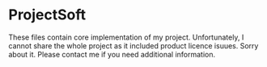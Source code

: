 ProjectSoft
===========

These files contain core implementation of my project. Unfortunately, I cannot share the whole project as it included product licence isuues. Sorry about it. Please contact me if you need additional information.
